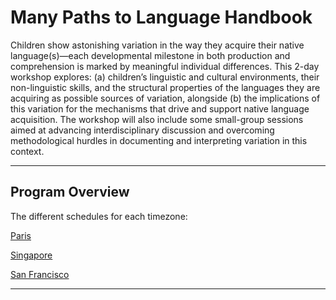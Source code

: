 # Many Paths to Language Handbook

<!--### *If you experience any (technical) problems during this conference, click [here](./mpal/troubleshooting.md) for help.*-->

<!--<img src="./mpal/MPaL.png" width="25%">-->

Children show astonishing variation in the way they acquire their native language(s)—each developmental milestone in both production and comprehension is marked by meaningful individual differences. This 2-day workshop explores: (a) children’s linguistic and cultural environments, their non-linguistic skills, and the structural properties of the languages they are acquiring as possible sources of variation, alongside (b) the implications of this variation for the mechanisms that drive and support native language acquisition. The workshop will also include some small-group sessions aimed at advancing interdisciplinary discussion and overcoming methodological hurdles in documenting and interpreting variation in this context.

---

## Program Overview

The different schedules for each timezone:

[Paris](./MPaL_handbook_Paris.md)

[Singapore](./MPaL_handbook_Singapore.md)

[San Francisco](./MPaL_handbook_SF.md)

---
<!--
## Acknowledgements

Insert text here
-->

